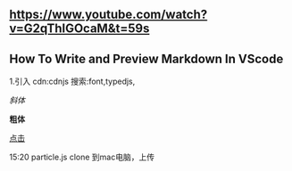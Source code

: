 ## https://www.youtube.com/watch?v=G2qThIGOcaM&t=59s

## How To Write and Preview Markdown In VScode

1.引入 cdn:cdnjs 搜索:font,typedjs,

_斜体_

<!-- 注释,不显示 -->

**粗体**

<!-- [点文字](link) -->

[点击](http:google.com)

15:20 particle.js
clone 到mac电脑，上传